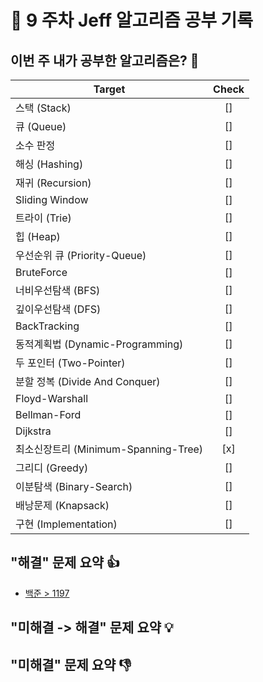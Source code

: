 <!-- README 양식 -->

# 📝 9 주차 Jeff 알고리즘 공부 기록 

## 이번 주 내가 공부한 알고리즘은? 🎯

<!--
- 도전 항목은 여러개 선택해도 좋습니다.! (되도록 한가지 권장.!)
- 선택한 항목 Check 란을 [x] 로 바꿔주세요.
- 다음 사이트에서 해당 주제에 대한 문제를 바로 찾을 수 있습니다.
    - https://www.acmicpc.net/problem/tags
 -->

Target                               | Check |
-------------------------------------| :----: |
스택 (Stack)                          |  []   |
큐 (Queue)                            |  []   |
소수 판정                               |  []   |
해싱 (Hashing)                         |  []   |
재귀 	(Recursion)                     |  []   |
Sliding Window                        |  []   |
트라이 (Trie)                           |  []   |
힙 (Heap)                              |  []   |
우선순위 큐 (Priority-Queue)             |  []   |
BruteForce                            |  []   |
너비우선탐색 (BFS)                        |  []   |
깊이우선탐색 (DFS)                        |  []   |
BackTracking                           |  []   |
동적계획법 (Dynamic-Programming)          |  []   |
두 포인터 (Two-Pointer)                   |  []   |
분할 정복 (Divide And Conquer)            |  []   |
Floyd-Warshall                          |  []   |
Bellman-Ford                            |  []   |
Dijkstra                                |  []   |
최소신장트리 (Minimum-Spanning-Tree)       |  [x]   |
그리디 (Greedy)                          |  []   |
이분탐색 (Binary-Search)                  |  []   |
배낭문제 (Knapsack)                       |  []   |
구현 (Implementation)                    |  []   |


## "해결" 문제 요약 👍

<!--
이번 주 ( = cycle ) 내에 자기 힘으로 해결한 문제에 대해 이곳 주석 아래 적어주세요.!

다음과 같이 작성해주세요.!!

ex)
  - [문제이름](문제링크)
  - [문제이름](문제링크)
  - [문제이름](문제링크)
 -->
 - [백준 > 1197](https://www.acmicpc.net/problem/1197)


 

## "미해결 -> 해결" 문제 요약 💡
<!-- 
이전 주차에 풀지 못해던 문제를 다시 도전했다면 이곳 주석 아래 적어주세요.!

다음과 같이 적어주세요.!!

ex)
  - [문제이름](문제링크)
  - [문제이름](문제링크)
  - [문제이름](문제링크)
 -->


 

## "미해결" 문제 요약 👎
<!--
이번 주 ( = cycle ) 안에 도저히 해결을 못했다면 이곳 주석 아래 적어주세요.!

다음과 같이 작성해주세요.!!

ex)
  - [문제이름](문제링크)
  - [문제이름](문제링크)
  - [문제이름](문제링크)
 -->



 
